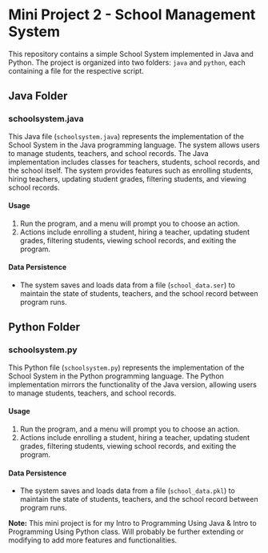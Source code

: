# Mini Project 2 - School Management System

This repository contains a simple School System implemented in Java and Python. The project is organized into two folders: `java` and `python`, each containing a file for the respective script.

## Java Folder

### schoolsystem.java

This Java file (`schoolsystem.java`) represents the implementation of the School System in the Java programming language. The system allows users to manage students, teachers, and school records. The Java implementation includes classes for teachers, students, school records, and the school itself. The system provides features such as enrolling students, hiring teachers, updating student grades, filtering students, and viewing school records.

#### Usage

1. Run the program, and a menu will prompt you to choose an action.
2. Actions include enrolling a student, hiring a teacher, updating student grades, filtering students, viewing school records, and exiting the program.

#### Data Persistence

- The system saves and loads data from a file (`school_data.ser`) to maintain the state of students, teachers, and the school record between program runs.


## Python Folder

### schoolsystem.py

This Python file (`schoolsystem.py`) represents the implementation of the School System in the Python programming language. The Python implementation mirrors the functionality of the Java version, allowing users to manage students, teachers, and school records.

#### Usage

1. Run the program, and a menu will prompt you to choose an action.
2. Actions include enrolling a student, hiring a teacher, updating student grades, filtering students, viewing school records, and exiting the program.

#### Data Persistence

- The system saves and loads data from a file (`school_data.pkl`) to maintain the state of students, teachers, and the school record between program runs.


**Note:** This mini project is for my Intro to Programming Using Java & Intro to Programming Using Python class. Will probably be further extending or modifying to add more features and functionalities.
